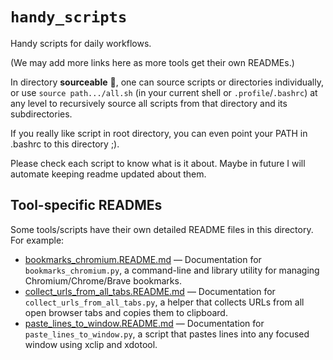 # `handy_scripts`

Handy scripts for daily workflows.


(We may add more links here as more tools get their own READMEs.)

In directory **sourceable** 📂, one can source scripts or directories individually, or use `source path.../all.sh` (in your current shell or `.profile`/`.bashrc`) at any level to recursively source all scripts from that directory and its subdirectories.

If you really like script in root directory, you can even point your PATH in .bashrc to this directory ;).

Please check each script to know what is it about.
Maybe in future I will automate keeping readme updated about them.
## Tool-specific READMEs

Some tools/scripts have their own detailed README files in this directory. For example:

* [bookmarks_chromium.README.md](./bookmarks_chromium.README.md) — Documentation for `bookmarks_chromium.py`, a command-line and library utility for managing Chromium/Chrome/Brave bookmarks.
* [collect_urls_from_all_tabs.README.md](./collect_urls_from_all_tabs.README.md) — Documentation for `collect_urls_from_all_tabs.py`, a helper that collects URLs from all open browser tabs and copies them to clipboard.
* [paste_lines_to_window.README.md](./paste_lines_to_window.README.md) — Documentation for `paste_lines_to_window.py`, a script that pastes lines into any focused window using xclip and xdotool.
